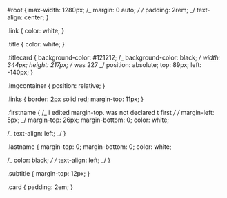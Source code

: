 #root {
max-width: 1280px;
/_ margin: 0 auto; _/
/_ padding: 2rem; _/
text-align: center;
}

.link {
color: white;
}

.title {
color: white;
}

.titlecard {
background-color: #121212;
/_ background-color: black; _/
width: 344px;
height: 217px;
/_ was 227 _/
position: absolute;
top: 89px;
left: -140px;
}

.imgcontainer {
position: relative;
}

.links {
border: 2px solid red;
margin-top: 11px;
}

.firstname {
/_ i edited margin-top. was not declared t first _/
/_ margin-left: 5px; _/
margin-top: 26px;
margin-bottom: 0;
color: white;

/_ text-align: left; _/
}

.lastname {
margin-top: 0;
margin-bottom: 0;
color: white;

/_ color: black; _/
/_ text-align: left; _/
}

.subtitle {
margin-top: 12px;
}

.card {
padding: 2em;
}
